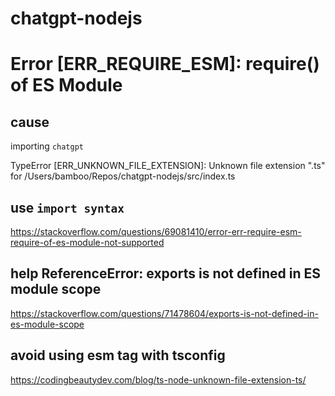 # chatgpt-nodejs

# Error [ERR_REQUIRE_ESM]: require() of ES Module

## cause

importing `chatgpt`

TypeError [ERR_UNKNOWN_FILE_EXTENSION]: Unknown file extension ".ts" for /Users/bamboo/Repos/chatgpt-nodejs/src/index.ts

## use `import syntax`

https://stackoverflow.com/questions/69081410/error-err-require-esm-require-of-es-module-not-supported

## help ReferenceError: exports is not defined in ES module scope

https://stackoverflow.com/questions/71478604/exports-is-not-defined-in-es-module-scope

## avoid using esm tag with tsconfig

https://codingbeautydev.com/blog/ts-node-unknown-file-extension-ts/
